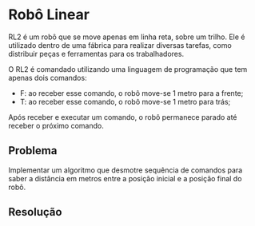 # Robô Linear
RL2 é um robô que se move apenas em linha reta, sobre um trilho. Ele é utilizado dentro de uma
fábrica para realizar diversas tarefas, como distribuir peças e ferramentas para os trabalhadores.

O RL2 é comandado utilizando uma linguagem de programação que tem apenas dois comandos:

- F: ao receber esse comando, o robô move-se 1 metro para a frente;
- T: ao receber esse comando, o robô move-se 1 metro para trás;

Após receber e executar um comando, o robô permanece parado até receber o próximo comando.

## Problema 
Implementar um algoritmo que desmotre sequência de comandos para saber a distância em metros entre a posição inicial e a posição final do robô.

## Resolução

